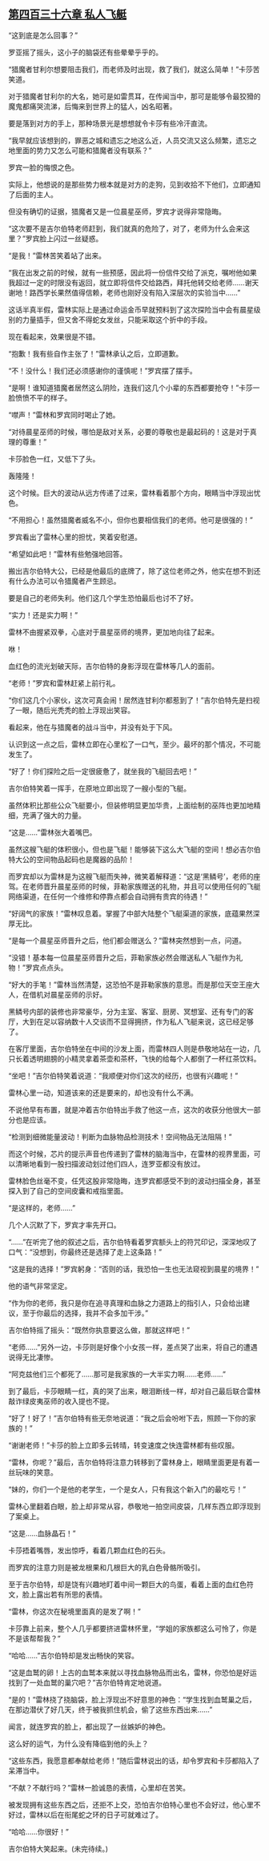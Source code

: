 ## [第四百三十六章 私人飞艇](https://www.xxbiquge.com/11_11222/8918206.html)


  “这到底是怎么回事？”

  罗亚摇了摇头，这小子的脑袋还有些晕晕乎乎的。

  “猎魔者甘利尔想要阻击我们，而老师及时出现，救了我们，就这么简单！”卡莎苦笑道。

  对于猎魔者甘利尔的大名，她可是如雷贯耳，在传闻当中，那可是能够令最狡猾的魔鬼都痛哭流涕，后悔来到世界上的猛人，凶名昭著。

  要是落到对方的手上，那种场景光是想想就令卡莎有些冷汗直流。

  “我早就应该想到的，罪恶之城和遗忘之地这么近，人员交流又这么频繁，遗忘之地里面的势力又怎么可能和猎魔者没有联系？”

  罗宾一脸的悔恨之色。

  实际上，他想说的是那些势力根本就是对方的走狗，见到收拾不下他们，立即通知了后面的主人。

  但没有确切的证据，猎魔者又是一位晨星巫师，罗宾才说得非常隐晦。

  “这次要不是吉尔伯特老师赶到，我们就真的危险了，对了，老师为什么会来这里？”罗宾脸上闪过一丝疑惑。

  “是我！”雷林苦笑着站了出来。

  “我在出发之前的时候，就有一些预感，因此将一份信件交给了派克，嘱咐他如果我超过一定的时限没有返回，就立即将信件交给路西，拜托他转交给老师……谢天谢地！路西学长果然值得信赖，老师也刚好没有陷入深层次的实验当中……”

  这话半真半假，雷林实际上是通过命运金币早就预料到了这次探险当中会有晨星级别的力量插手，但又舍不得蛇女发丝，只能采取这个折中的手段。

  现在看起来，效果很是不错。

  “抱歉！我有些自作主张了！”雷林承认之后，立即道歉。

  “不！没什么！我们还必须感谢你的谨慎呢！”罗宾摆了摆手。

  “是啊！谁知道猎魔者居然这么阴险，连我们这几个小辈的东西都要抢夺！”卡莎一脸愤愤不平的样子。

  “噤声！”雷林和罗宾同时喝止了她。

  “对待晨星巫师的时候，哪怕是敌对关系，必要的尊敬也是最起码的！这是对于真理的尊重！”

  卡莎脸色一红，又低下了头。

  轰隆隆！

  这个时候。巨大的波动从远方传递了过来，雷林看着那个方向，眼睛当中浮现出忧色。

  “不用担心！虽然猎魔者威名不小，但你也要相信我们的老师。他可是很强的！”

  罗宾看出了雷林心里的担忧，笑着安慰道。

  “希望如此吧！”雷林有些勉强地回答。

  搬出吉尔伯特大公，已经是他最后的底牌了，除了这位老师之外，他实在想不到还有什么办法可以令猎魔者产生顾忌。

  要是自己的老师失利。他们这几个学生恐怕最后也讨不了好。

  “实力！还是实力啊！”

  雷林不由握紧双拳，心底对于晨星巫师的境界，更加地向往了起来。

  咻！

  血红色的流光划破天际，吉尔伯特的身影浮现在雷林等几人的面前。

  “老师！”罗宾和雷林赶紧上前行礼。

  “你们这几个小家伙，这次可真会闹！居然连甘利尔都惹到了！”吉尔伯特先是扫视了一眼，随后光秃秃的脸上浮现出笑容。

  看起来，他在与猎魔者的战斗当中，并没有处于下风。

  认识到这一点之后，雷林立即在心里松了一口气，至少。最坏的那个情况，不可能发生了。

  “好了！你们探险之后一定很疲惫了，就坐我的飞艇回去吧！”

  吉尔伯特笑着一挥手，在原地立即出现了一艘小型的飞艇。

  虽然体积比那些公众飞艇要小，但装修明显更加华贵，上面绘制的巫阵也更加地精细，充满了强大的力量。

  “这是……”雷林张大着嘴巴。

  虽然这艘飞艇的体积很小，但也是飞艇！能够装下这么大飞艇的空间！想必吉尔伯特大公的空间物品起码也是魔器的品阶！

  而罗宾却以为雷林是为这艘飞艇而失神，微笑着解释道：“这是‘黑鳞号’，老师的座驾。在老师晋升晨星巫师的时候，菲勒家族赠送的礼物，并且可以使用任何的飞艇网络渠道，在任何一个维修和停靠点都会自动拥有贵宾的待遇！”

  “好阔气的家族！”雷林叹息着。掌握了中部大陆整个飞艇渠道的家族，底蕴果然深厚无比。

  “是每一个晨星巫师晋升之后，他们都会赠送么？”雷林突然想到一点，问道。

  “没错！基本每一位晨星巫师晋升之后，菲勒家族必然会赠送私人飞艇作为礼物！”罗宾点点头。

  “好大的手笔！”雷林当然清楚，这恐怕不是菲勒家族的意思。而是那位天空王座大人，在借机对晨星巫师的示好。

  黑鳞号内部的装修也非常豪华，分为主室、客室、厨房、冥想室、还有专门的客厅，大到在足以容纳数十人交谈而不显得拥挤，作为私人飞艇来说，这已经足够了。

  在客厅里面，吉尔伯特坐在中间的沙发上面，而雷林四人则是恭敬地站在一边，几只长着透明翅膀的小精灵拿着茶壶和茶杯，飞快的给每个人都倒了一杯红茶饮料。

  “坐吧！”吉尔伯特笑着说道：“我顺便对你们这次的经历，也很有兴趣呢！”

  雷林心里一动，知道该来的还是要来的，却也没有什么不满。

  不说他早有布置，就是冲着吉尔伯特出手救了他这一点，这次的收获分他很大一部分也是应该。

  “检测到细微能量波动！判断为血脉物品检测技术！空间物品无法阻隔！”

  而这个时候，芯片的提示声音也传递到了雷林的脑海当中，在雷林的视界里面，可以清晰地看到一股扫描波动划过他们四人，连罗亚都没有放过。

  雷林脸色丝毫不变，任凭这股非常隐晦，连罗宾都感受不到的波动扫描全身，甚至探入到了自己的空间皮囊和戒指里面。

  “是这样的，老师……”

  几个人沉默了下，罗宾才率先开口。

  “……”在听完了他的叙述之后，吉尔伯特看着罗宾额头上的符咒印记，深深地叹了口气：“没想到，你最终还是选择了走上这条路！”

  “这是我的选择！”罗宾躬身：“否则的话，我恐怕一生也无法窥视到晨星的境界！”

  他的语气非常坚定。

  “作为你的老师，我只是你在追寻真理和血脉之力道路上的指引人，只会给出建议，至于你最后的选择，我并不会多加干涉。”

  吉尔伯特摇了摇头：“既然你执意要这么做，那就这样吧！”

  “老师……”另外一边，卡莎则是好像个小女孩一样，差点哭了出来，将自己的遭遇说得无比凄惨。

  “阿克兹他们三个都死了……那可是我家族的一大半实力啊……老师……”

  到了最后，卡莎眼睛一红，真的哭了出来，眼泪断线一样，却对自己最后联合雷林敲诈绿皮夷巫师的收入提也不提。

  “好了！好了！”吉尔伯特有些无奈地说道：“我之后会吩咐下去，照顾一下你的家族的！”

  “谢谢老师！”卡莎的脸上立即多云转晴，转变速度之快连雷林都有些叹服。

  “雷林，你呢？”最后，吉尔伯特将注意力转移到了雷林身上，眼睛里面更是有着一丝玩味的笑意。

  “妹的，你们一个是他的老学生，一个是女人，只有我这个新入门的最吃亏！”

  雷林心里翻着白眼，脸上却非常从容，恭敬地一拍空间皮袋，几样东西立即浮现到了案桌上。

  “这是……血脉晶石！”

  卡莎捂着嘴唇，发出惊呼，看着几颗血红色的石头。

  而罗宾的注意力则是被龙根果和几根巨大的乳白色骨骼所吸引。

  至于吉尔伯特，却是饶有兴趣地盯着中间一颗巨大的鸟蛋，看着上面的血红色符文，脸上露出若有所思的表情。

  “雷林，你这次在秘境里面真的是发了啊！”

  卡莎靠上前来，整个人几乎都要挤进雷林怀里，“学姐的家族都这么可怜了，你是不是该帮帮我？”

  “哈哈……”吉尔伯特却是发出畅快的笑容。

  “这是血鹫的卵！上古的血鹫本来就以寻找血脉物品而出名，雷林，你恐怕是好运找到了一处血鹫的巢穴吧？”吉尔伯特肯定地说道。

  “是的！”雷林挠了挠脑袋，脸上浮现出不好意思的神色：“学生找到血鹫巢之后，在那边潜伏了好几天，终于被我抓住机会，偷了这些东西出来……”

  闻言，就连罗宾的脸上，都出现了一丝嫉妒的神色。

  这么好的运气，为什么没有降临到他的头上？

  “这些东西，我愿意都奉献给老师！”随后雷林说出的话，却令罗宾和卡莎都陷入了呆滞当中。

  “不献？不献行吗？”雷林一脸诚恳的表情，心里却在苦笑。

  被发现拥有这些东西之后，还拒不上交，恐怕吉尔伯特心里也不会好过，他心里不好过，雷林以后在衔尾蛇之环的日子可就难过了。

  “哈哈……你很好！”

  吉尔伯特大笑起来。(未完待续。)

